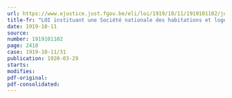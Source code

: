 ```yaml
---
url: https://www.ejustice.just.fgov.be/eli/loi/1919/10/11/1919101102/justel
title-fr: "LOI instituant une Société nationale des habitations et logements à bon marché"
date: 1919-10-11
source:
number: 1919101102
page: 2418
case: 1919-10-11/31
publication: 1920-03-29
starts:
modifies:
pdf-original:
pdf-consolidated:
---
```


